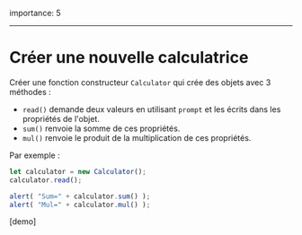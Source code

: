 importance: 5

---

# Créer une nouvelle calculatrice

Créer une fonction constructeur `Calculator` qui crée des objets avec 3 méthodes :

- `read()` demande deux valeurs en utilisant `prompt` et les écrits dans les propriétés de l'objet.
- `sum()` renvoie la somme de ces propriétés.
- `mul()` renvoie le produit de la multiplication de ces propriétés.

Par exemple :

```js
let calculator = new Calculator();
calculator.read();

alert( "Sum=" + calculator.sum() );
alert( "Mul=" + calculator.mul() );
```

[demo]
